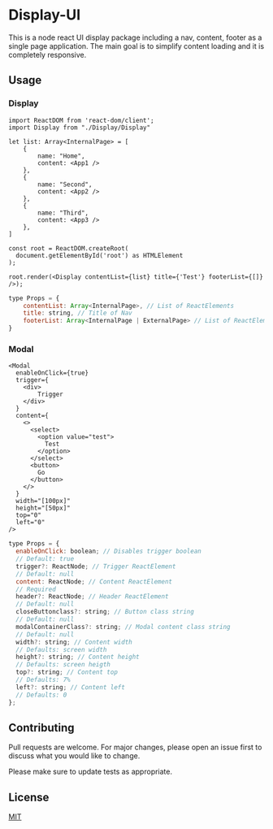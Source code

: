 # Display-UI

This is a node react UI display package including a nav, content, footer as a single page application. The main goal is to simplify content loading and it is completely responsive. 

## Usage

### Display

```tsx
import ReactDOM from 'react-dom/client';
import Display from "./Display/Display"

let list: Array<InternalPage> = [
    {
        name: "Home",
        content: <App1 />
    },
    {
        name: "Second",
        content: <App2 />
    },
    {
        name: "Third",
        content: <App3 />
    },
]

const root = ReactDOM.createRoot(
  document.getElementById('root') as HTMLElement
);

root.render(<Display contentList={list} title={'Test'} footerList={[]} />);
```
```js
type Props = {
    contentList: Array<InternalPage>, // List of ReactElements
    title: string, // Title of Nav
    footerList: Array<InternalPage | ExternalPage> // List of ReactElements or External Links
}
```

### Modal

```tsx
<Modal
  enableOnClick={true}
  trigger={
    <div>
        Trigger
    </div>
  }
  content={
    <>
      <select>
        <option value="test">
          Test
        </option>
      </select>
      <button>
        Go
      </button>
    </>
  }
  width="[100px]"
  height="[50px]"
  top="0"
  left="0"
/>
```

```js
type Props = {
  enableOnClick: boolean; // Disables trigger boolean
  // Default: true
  trigger?: ReactNode; // Trigger ReactElement 
  // Default: null
  content: ReactNode; // Content ReactElement  
  // Required
  header?: ReactNode; // Header ReactElement 
  // Default: null
  closeButtonclass?: string; // Button class string 
  // Default: null
  modalContainerClass?: string; // Modal content class string 
  // Default: null
  width?: string; // Content width 
  // Defaults: screen width
  height?: string; // Content height 
  // Defaults: screen heigth
  top?: string; // Content top 
  // Defaults: 7%
  left?: string; // Content left 
  // Defaults: 0
};

```
## Contributing

Pull requests are welcome. For major changes, please open an issue first
to discuss what you would like to change.

Please make sure to update tests as appropriate.

## License

[MIT](https://choosealicense.com/licenses/mit/)